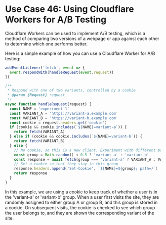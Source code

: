 # Use Case 46: Using Cloudflare Workers for A/B Testing

Cloudflare Workers can be used to implement A/B testing, which is a method of comparing two versions of a webpage or app against each other to determine which one performs better.

Here is a simple example of how you can use a Cloudflare Worker for A/B testing:

```javascript
addEventListener('fetch', event => {
  event.respondWith(handleRequest(event.request))
})

/**
 * Respond with one of two variants, controlled by a cookie
 * @param {Request} request
 */
async function handleRequest(request) {
  const NAME = 'experiment-1'
  const VARIANT_A = 'https://variant-a.example.com'
  const VARIANT_B = 'https://variant-b.example.com'
  const cookie = request.headers.get('cookie')
  if (cookie && cookie.includes(`${NAME}=variant-a`)) {
    return fetch(VARIANT_A)
  } else if (cookie && cookie.includes(`${NAME}=variant-b`)) {
    return fetch(VARIANT_B)
  } else {
    // No cookie, so this is a new client. Experiment with different proportions here.
    const group = Math.random() < 0.5 ? 'variant-a' : 'variant-b'
    const response = await fetch(group === 'variant-a' ? VARIANT_A : VARIANT_B)
    // Set a cookie so that they stay in this group
    response.headers.append('Set-Cookie', `${NAME}=${group}; path=/`)
    return response
  }
}
```

In this example, we are using a cookie to keep track of whether a user is in the 'variant-a' or 'variant-b' group. When a user first visits the site, they are randomly assigned to either group A or group B, and this group is stored in a cookie. On subsequent visits, the cookie is checked to see which group the user belongs to, and they are shown the corresponding variant of the site.